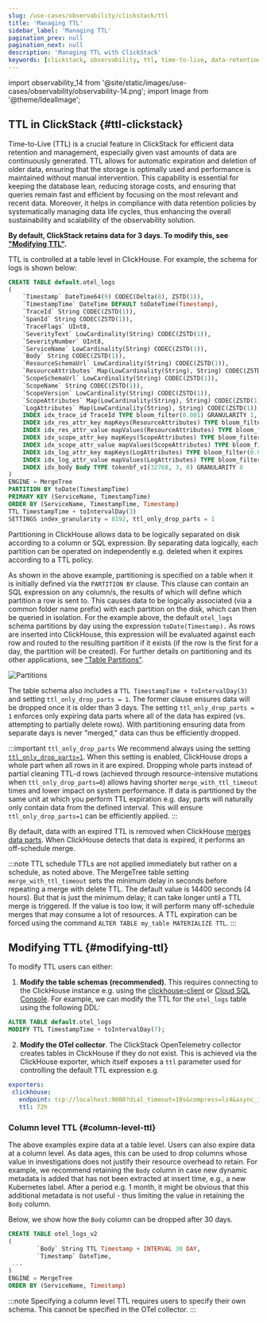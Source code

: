 ```yaml
---
slug: /use-cases/observability/clickstack/ttl
title: 'Managing TTL'
sidebar_label: 'Managing TTL'
pagination_prev: null
pagination_next: null
description: 'Managing TTL with ClickStack'
keywords: [clickstack, observability, ttl, time-to-live, data-retention, partitioning, mergetree, storage-management, data-lifecycle, column-ttl, clickhouse]
---
```


import observability_14 from '@site/static/images/use-cases/observability/observability-14.png';
import Image from '@theme/IdealImage';

## TTL in ClickStack {#ttl-clickstack}

Time-to-Live (TTL) is a crucial feature in ClickStack for efficient data retention and management, especially given vast amounts of data are continuously generated. TTL allows for automatic expiration and deletion of older data, ensuring that the storage is optimally used and performance is maintained without manual intervention. This capability is essential for keeping the database lean, reducing storage costs, and ensuring that queries remain fast and efficient by focusing on the most relevant and recent data. Moreover, it helps in compliance with data retention policies by systematically managing data life cycles, thus enhancing the overall sustainability and scalability of the observability solution.

**By default, ClickStack retains data for 3 days. To modify this, see ["Modifying TTL"](#modifying-ttl).**

TTL is controlled at a table level in ClickHouse. For example, the schema for logs is shown below:

```sql
CREATE TABLE default.otel_logs
(
    `Timestamp` DateTime64(9) CODEC(Delta(8), ZSTD(1)),
    `TimestampTime` DateTime DEFAULT toDateTime(Timestamp),
    `TraceId` String CODEC(ZSTD(1)),
    `SpanId` String CODEC(ZSTD(1)),
    `TraceFlags` UInt8,
    `SeverityText` LowCardinality(String) CODEC(ZSTD(1)),
    `SeverityNumber` UInt8,
    `ServiceName` LowCardinality(String) CODEC(ZSTD(1)),
    `Body` String CODEC(ZSTD(1)),
    `ResourceSchemaUrl` LowCardinality(String) CODEC(ZSTD(1)),
    `ResourceAttributes` Map(LowCardinality(String), String) CODEC(ZSTD(1)),
    `ScopeSchemaUrl` LowCardinality(String) CODEC(ZSTD(1)),
    `ScopeName` String CODEC(ZSTD(1)),
    `ScopeVersion` LowCardinality(String) CODEC(ZSTD(1)),
    `ScopeAttributes` Map(LowCardinality(String), String) CODEC(ZSTD(1)),
    `LogAttributes` Map(LowCardinality(String), String) CODEC(ZSTD(1)),
    INDEX idx_trace_id TraceId TYPE bloom_filter(0.001) GRANULARITY 1,
    INDEX idx_res_attr_key mapKeys(ResourceAttributes) TYPE bloom_filter(0.01) GRANULARITY 1,
    INDEX idx_res_attr_value mapValues(ResourceAttributes) TYPE bloom_filter(0.01) GRANULARITY 1,
    INDEX idx_scope_attr_key mapKeys(ScopeAttributes) TYPE bloom_filter(0.01) GRANULARITY 1,
    INDEX idx_scope_attr_value mapValues(ScopeAttributes) TYPE bloom_filter(0.01) GRANULARITY 1,
    INDEX idx_log_attr_key mapKeys(LogAttributes) TYPE bloom_filter(0.01) GRANULARITY 1,
    INDEX idx_log_attr_value mapValues(LogAttributes) TYPE bloom_filter(0.01) GRANULARITY 1,
    INDEX idx_body Body TYPE tokenbf_v1(32768, 3, 0) GRANULARITY 8
)
ENGINE = MergeTree
PARTITION BY toDate(TimestampTime)
PRIMARY KEY (ServiceName, TimestampTime)
ORDER BY (ServiceName, TimestampTime, Timestamp)
TTL TimestampTime + toIntervalDay(3)
SETTINGS index_granularity = 8192, ttl_only_drop_parts = 1
```

Partitioning in ClickHouse allows data to be logically separated on disk according to a column or SQL expression. By separating data logically, each partition can be operated on independently e.g. deleted when it expires according to a TTL policy. 

As shown in the above example, partitioning is specified on a table when it is initially defined via the `PARTITION BY` clause. This clause can contain an SQL expression on any column/s, the results of which will define which partition a row is sent to. This causes data to be logically associated (via a common folder name prefix) with each partition on the disk, which can then be queried in isolation. For the example above, the default `otel_logs` schema partitions by day using the expression `toDate(Timestamp).` As rows are inserted into ClickHouse, this expression will be evaluated against each row and routed to the resulting partition if it exists (if the row is the first for a day, the partition will be created). For further details on partitioning and its other applications, see ["Table Partitions"](/partitions).

<Image img={observability_14} alt="Partitions" size="lg"/>

The table schema also includes a `TTL TimestampTime + toIntervalDay(3)` and setting `ttl_only_drop_parts = 1`. The former clause ensures data will be dropped once it is older than 3 days. The setting `ttl_only_drop_parts = 1` enforces only expiring data parts where all of the data has expired (vs. attempting to partially delete rows). With partitioning ensuring data from separate days is never "merged," data can thus be efficiently dropped. 

:::important `ttl_only_drop_parts`
We recommend always using the setting [`ttl_only_drop_parts=1`](/operations/settings/merge-tree-settings#ttl_only_drop_parts). When this setting is enabled, ClickHouse drops a whole part when all rows in it are expired. Dropping whole parts instead of partial cleaning TTL-d rows (achieved through resource-intensive mutations when `ttl_only_drop_parts=0`) allows having shorter `merge_with_ttl_timeout` times and lower impact on system performance. If data is partitioned by the same unit at which you perform TTL expiration e.g. day, parts will naturally only contain data from the defined interval. This will ensure `ttl_only_drop_parts=1` can be efficiently applied.
:::

By default, data with an expired TTL is removed when ClickHouse [merges data parts](/engines/table-engines/mergetree-family/mergetree#mergetree-data-storage). When ClickHouse detects that data is expired, it performs an off-schedule merge.

:::note TTL schedule
TTLs are not applied immediately but rather on a schedule, as noted above. The MergeTree table setting `merge_with_ttl_timeout` sets the minimum delay in seconds before repeating a merge with delete TTL. The default value is 14400 seconds (4 hours). But that is just the minimum delay; it can take longer until a TTL merge is triggered. If the value is too low, it will perform many off-schedule merges that may consume a lot of resources. A TTL expiration can be forced using the command `ALTER TABLE my_table MATERIALIZE TTL`.
:::

## Modifying TTL {#modifying-ttl}

To modify TTL users can either:

1. **Modify the table schemas (recommended)**. This requires connecting to the ClickHouse instance e.g. using the [clickhouse-client](/interfaces/cli) or [Cloud SQL Console](/cloud/get-started/sql-console). For example, we can modify the TTL for the `otel_logs` table using the following DDL:

```sql
ALTER TABLE default.otel_logs
MODIFY TTL TimestampTime + toIntervalDay(7);
```

2. **Modify the OTel collector**. The ClickStack OpenTelemetry collector creates tables in ClickHouse if they do not exist. This is achieved via the ClickHouse exporter, which itself exposes a `ttl` parameter used for controlling the default TTL expression e.g.

```yaml
exporters:
 clickhouse:
   endpoint: tcp://localhost:9000?dial_timeout=10s&compress=lz4&async_insert=1
   ttl: 72h
```

### Column level TTL {#column-level-ttl}

The above examples expire data at a table level. Users can also expire data at a column level. As data ages, this can be used to drop columns whose value in investigations does not justify their resource overhead to retain. For example, we recommend retaining the `Body` column in case new dynamic metadata is added that has not been extracted at insert time, e.g., a new Kubernetes label. After a period e.g. 1 month, it might be obvious that this additional metadata is not useful - thus limiting the value in retaining the `Body` column.

Below, we show how the `Body` column can be dropped after 30 days.

```sql
CREATE TABLE otel_logs_v2
(
        `Body` String TTL Timestamp + INTERVAL 30 DAY,
        `Timestamp` DateTime,
 ...
)
ENGINE = MergeTree
ORDER BY (ServiceName, Timestamp)
```

:::note
Specifying a column level TTL requires users to specify their own schema. This cannot be specified in the OTel collector.
:::

